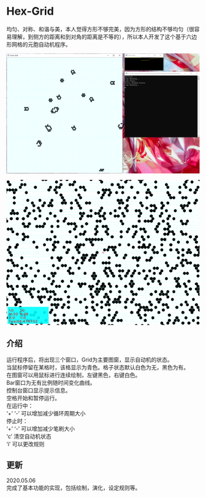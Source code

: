 # Hex-Grid
均匀、对称、和谐与美，本人觉得方形不够完美，因为方形的结构不够均匀（很容易理解，到侧方的距离和到对角的距离是不等的），所以本人开发了这个基于六边形网格的元胞自动机程序。  

![image](https://github.com/GengGode/sg-HexGrid/blob/master/IMG/Snipaste_2020-07-22_20-05-47.png)

![image](https://github.com/GengGode/sg-HexGrid/blob/master/IMG/Snipaste_2020-07-21_21-40-49.png)

## 介绍
运行程序后，将出现三个窗口，Grid为主要图窗，显示自动机的状态。  
当鼠标停留在某格时，该格显示为青色。格子状态默认白色为无，黑色为有。    
在图窗可以用鼠标进行连续绘制，左键黑色，右键白色。  
Bar窗口为无有比例随时间变化曲线。  
控制台窗口显示提示信息。  
空格开始和暂停运行。  
在运行中：  
‘+’ ‘-’ 可以增加减少循环周期大小  
停止时：  
‘+’ ‘-’ 可以增加减少笔刷大小  
‘c’ 清空自动机状态  
‘i’ 可以更改规则  

## 更新
2020.05.06  
完成了基本功能的实现，包括绘制，演化，设定规则等。
